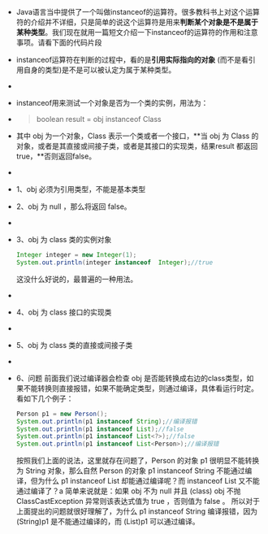 - Java语言当中提供了一个叫做instanceof的运算符。很多教科书上对这个运算符的介绍并不详细，只是简单的说这个运算符是用来**判断某个对象是不是属于某种类型**。我们现在就用一篇短文介绍一下instanceof的运算符的作用和注意事项。请看下面的代码片段
- instanceof运算符在判断的过程中，看的是**引用实际指向的对象** (而不是看引用自身的类型)是不是可以被认定为属于某种类型。
-
- instanceof用来测试一个对象是否为一个类的实例，用法为：
- > boolean result = obj instanceof Class
- 其中 obj 为一个对象，Class 表示一个类或者一个接口，**当 obj 为 Class 的对象，或者是其直接或间接子类，或者是其接口的实现类，结果result 都返回 true，**否则返回false。
-
- 1、obj 必须为引用类型，不能是基本类型
- 2、obj 为 null ，那么将返回 false。
-
- 3、obj 为 class 类的实例对象
  
  ```java
  Integer integer = new Integer(1);
  System.out.println(integer instanceof  Integer);//true
  ```
  
  这没什么好说的，最普遍的一种用法。
-
- 4、obj 为 class 接口的实现类
-
- 5、obj 为 class 类的直接或间接子类
-
- 6、问题
  前面我们说过编译器会检查 obj 是否能转换成右边的class类型，如果不能转换则直接报错，如果不能确定类型，则通过编译，具体看运行时定。
  看如下几个例子：
  ```java
  Person p1 = new Person();
  System.out.println(p1 instanceof String);//编译报错
  System.out.println(p1 instanceof List);//false
  System.out.println(p1 instanceof List<?>);//false
  System.out.println(p1 instanceof List<Person>);//编译报错
  ```
  按照我们上面的说法，这里就存在问题了，Person 的对象 p1 很明显不能转换为 String 对象，那么自然 Person 的对象 p1 instanceof String 不能通过编译，但为什么 p1 instanceof List 却能通过编译呢？而 instanceof List 又不能通过编译了？a
  简单来说就是：如果 obj 不为 null 并且 (class) obj 不抛 ClassCastException 异常则该表达式值为 true ，否则值为 false 。
  所以对于上面提出的问题就很好理解了，为什么 p1 instanceof String 编译报错，因为(String)p1 是不能通过编译的，而 (List)p1 可以通过编译。
